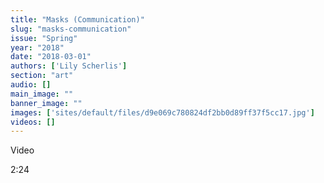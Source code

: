 ```yaml
---
title: "Masks (Communication)"
slug: "masks-communication"
issue: "Spring"
year: "2018"
date: "2018-03-01"
authors: ['Lily Scherlis']
section: "art"
audio: []
main_image: ""
banner_image: ""
images: ['sites/default/files/d9e069c780824df2bb0d89ff37f5cc17.jpg']
videos: []
---
```

Video 

 2:24

